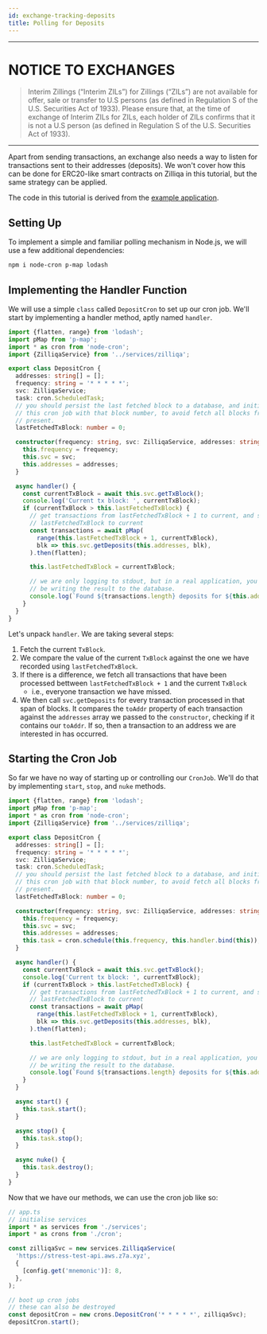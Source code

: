 ```yaml
---
id: exchange-tracking-deposits
title: Polling for Deposits
---
```


---
# NOTICE TO EXCHANGES
> Interim Zillings (“Interim ZILs”) for Zillings (“ZILs”) are not available for offer, sale or transfer to U.S persons (as defined in Regulation S of the U.S. Securities Act of 1933). Please ensure that, at the time of exchange of Interim ZILs for ZILs, each holder of ZILs confirms that it is not a U.S person (as defined in Regulation S of the U.S. Securities Act of 1933).
---

Apart from sending transactions, an exchange also needs a way to listen for
transactions sent to their addresses (deposits). We won't cover how this can
be done for ERC20-like smart contracts on Zilliqa in this tutorial, but the
same strategy can be applied.

The code in this tutorial is derived from the [example application](https://github.com/Zilliqa/dev-portal/blob/master/examples/exchange/src/cron/deposit.ts).

## Setting Up

To implement a simple and familiar polling mechanism in Node.js, we will use
a few additional dependencies:

```sh
npm i node-cron p-map lodash
```

## Implementing the Handler Function

We will use a simple `class` called `DepositCron` to set up our cron job.
We'll start by implementing a handler method, aptly named `handler`.

```ts
import {flatten, range} from 'lodash';
import pMap from 'p-map';
import * as cron from 'node-cron';
import {ZilliqaService} from '../services/zilliqa';

export class DepositCron {
  addresses: string[] = [];
  frequency: string = '* * * * *';
  svc: ZilliqaService;
  task: cron.ScheduledTask;
  // you should persist the last fetched block to a database, and initialise
  // this cron job with that block number, to avoid fetch all blocks from 0 to
  // present.
  lastFetchedTxBlock: number = 0;

  constructor(frequency: string, svc: ZilliqaService, addresses: string[]) {
    this.frequency = frequency;
    this.svc = svc;
    this.addresses = addresses;
  }

  async handler() {
    const currentTxBlock = await this.svc.getTxBlock();
    console.log('Current tx block: ', currentTxBlock);
    if (currentTxBlock > this.lastFetchedTxBlock) {
      // get transactions from lastFetchedTxBlock + 1 to current, and set
      // lastFetchedTxBlock to current
      const transactions = await pMap(
        range(this.lastFetchedTxBlock + 1, currentTxBlock),
        blk => this.svc.getDeposits(this.addresses, blk),
      ).then(flatten);

      this.lastFetchedTxBlock = currentTxBlock;

      // we are only logging to stdout, but in a real application, you would
      // be writing the result to the database.
      console.log(`Found ${transactions.length} deposits for ${this.addresses}`);
    }
  }
}
```

Let's unpack `handler`. We are taking several steps:

1. Fetch the current `TxBlock`.
2. We compare the value of the current `TxBlock` against the one we have
   recorded using `lastFetchedTxBlock`.
3. If there is a difference, we fetch all transactions that have been
   processed bettween `lastFetchedTxBlock + 1` and the current `TxBlock`
   - i.e., everyone transaction we have missed.
4. We then call `svc.getDeposits` for every transaction processed in that span
   of blocks. It compares the `toAddr` property of each transaction against
   the `addresses` array we passed to the `constructor`, checking if it
   contains our `toAddr`. If so, then a transaction to an address we are
   interested in has occurred.

## Starting the Cron Job

So far we have no way of starting up or controlling our `CronJob`. We'll do that by
implementing `start`, `stop`, and `nuke` methods.

```ts
import {flatten, range} from 'lodash';
import pMap from 'p-map';
import * as cron from 'node-cron';
import {ZilliqaService} from '../services/zilliqa';

export class DepositCron {
  addresses: string[] = [];
  frequency: string = '* * * * *';
  svc: ZilliqaService;
  task: cron.ScheduledTask;
  // you should persist the last fetched block to a database, and initialise
  // this cron job with that block number, to avoid fetch all blocks from 0 to
  // present.
  lastFetchedTxBlock: number = 0;

  constructor(frequency: string, svc: ZilliqaService, addresses: string[]) {
    this.frequency = frequency;
    this.svc = svc;
    this.addresses = addresses;
    this.task = cron.schedule(this.frequency, this.handler.bind(this));
  }

  async handler() {
    const currentTxBlock = await this.svc.getTxBlock();
    console.log('Current tx block: ', currentTxBlock);
    if (currentTxBlock > this.lastFetchedTxBlock) {
      // get transactions from lastFetchedTxBlock + 1 to current, and set
      // lastFetchedTxBlock to current
      const transactions = await pMap(
        range(this.lastFetchedTxBlock + 1, currentTxBlock),
        blk => this.svc.getDeposits(this.addresses, blk),
      ).then(flatten);

      this.lastFetchedTxBlock = currentTxBlock;

      // we are only logging to stdout, but in a real application, you would
      // be writing the result to the database.
      console.log(`Found ${transactions.length} deposits for ${this.addresses}`);
    }
  }

  async start() {
    this.task.start();
  }

  async stop() {
    this.task.stop();
  }

  async nuke() {
    this.task.destroy();
  }
}
```

Now that we have our methods, we can use the cron job like so:

```ts
// app.ts
// initialise services
import * as services from './services';
import * as crons from './cron';

const zilliqaSvc = new services.ZilliqaService(
  'https://stress-test-api.aws.z7a.xyz',
  {
    [config.get('mnemonic')]: 8,
  },
);

// boot up cron jobs
// these can also be destroyed
const depositCron = new crons.DepositCron('* * * * *', zilliqaSvc);
depositCron.start();
```